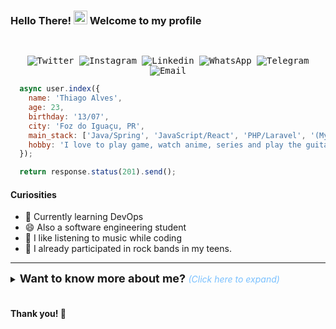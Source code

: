 ### Hello There! <img src="assets/hi.gif" width="22px"> Welcome to my profile

<samp>
  </br>
  <p align="center">
    <a href="https://twitter.com/iam_thiagoalves" target="_blank" style="text-decoration: none;"> 
      <img alt="Twitter" src="https://img.shields.io/badge/-Twitter-9cf?style=flat-square&logo=Twitter&logoColor=white">
    </a>
    <a href="https://instagram.com/dev_thiago" target="_blank" style="text-decoration: none;">
      <img alt="Instagram" src="https://img.shields.io/badge/-Instagram-ff2b8e?style=flat-square&logo=Instagram&logoColor=white">
    </a>
    <a href="https://www.linkedin.com/in/thiagoalvesfoz/" target="_blank" style="text-decoration: none;">
      <img alt="Linkedin" src="https://img.shields.io/badge/-Linkedin-blue?style=flat-square&logo=Linkedin&logoColor=white">
    </a>
    <a href="https://wa.me/5545999381359" target="_blank" style="text-decoration: none;">
      <img alt="WhatsApp" src="https://img.shields.io/badge/-WhatsApp-01af00?style=flat-square&logo=Whatsapp&logoColor=white">
    </a>
    <a href="https://t.me/thiagoalvesfoz" target="_blank" style="text-decoration: none;">
      <img alt="Telegram" src="https://img.shields.io/badge/-Telegram-blue?style=flat-square&logo=Telegram&logoColor=white">
    </a>
    <a href="mailto:thiago_marketingdigital@hotmail.com" target="_blank" style="text-decoration: none;">
      <img alt="Email" src="https://img.shields.io/badge/-Email-c14438?style=flat-square&logo=Gmail&logoColor=white">
    </a>    
  </p>
</samp>

```javascript
  async user.index({
    name: 'Thiago Alves',
    age: 23,
    birthday: '13/07',
    city: 'Foz do Iguaçu, PR',
    main_stack: ['Java/Spring', 'JavaScript/React', 'PHP/Laravel', '(My|Postgre)SQL'],
    hobby: 'I love to play game, watch anime, series and play the guitar'
  });

  return response.status(201).send();
```

#### Curiosities

- 🌱 Currently learning DevOps
- 😄 Also a software engineering student
- 🎵 I like listening to music while coding
- :guitar: I already participated in rock bands in my teens.

---

<details>
  <summary style="cursor: pointer;"> <b style="font-size: 18px; "> Want to know more about me? </b> <i style="color: #79c0ff;">(Click here to expand)</i> </summary>
  <br>

  <p align="center">
      <img
        align="center"
        alt="Most used languages"
        style="margin-bottom: 10px;"
        src="https://github-readme-stats.vercel.app/api/top-langs/?username=thiagoalvesfoz&layout=compact&title_color=58A6DA&icon_color=8B949E&text_color=8B949E&bg_color=ffffff00"
      />
    <img align="center"
        alt="Thiago Alves Github stats"
        style="margin-bottom: 10px;"
        height="165" src="https://github-readme-stats.vercel.app/api?username=thiagoalvesfoz&show_icons=true&title_color=58A6DA&icon_color=8B949E&text_color=8B949E&bg_color=ffffff00" />
  </p>

## 💻 Some Technologies

<hr>

#### 🎨 Design: <br/>

   <samp>
    <p align="left">
    <img alt="Figma" src="https://img.shields.io/badge/-Figma-EA4C1D?style=flat-square&logo=figma&logoColor=white" />
    <img alt="Adobe XD" src="https://img.shields.io/badge/-Adobe%20XD-450135?style=flat-square&logo=adobe-xd&logoColor=white" />
    </p>
  </samp>

#### 💬 Languages: <br/>

   <samp>
    <p align="left">
    <img alt="Javascript" src="https://img.shields.io/badge/-JavaScript%20ES6-F7B93E?style=flat-square&logo=javascript&logoColor=black" />
    <img alt="Typescript" src="https://img.shields.io/badge/-TypeScript-2f74c0?style=flat-square&logo=typescript&logoColor=white" />
    <img alt="Java" src="https://img.shields.io/badge/-Java-DE252C?style=flat-square&logo=java&logoColor=white" />
    <img alt="PHP" src="https://img.shields.io/badge/-php-4D588E?style=flat-square&logo=php&logoColor=white" />
    <img alt="HTML5" src="https://img.shields.io/badge/-HTML5-E34F26?style=flat-square&logo=html5&logoColor=white" />
    <img alt="CSS3" src="https://img.shields.io/badge/-CSS3-549FDE?style=flat-square&logo=css3&logoColor=white" />
    </p>
  </samp>

#### 🔨 Frameworks: <br/>

   <samp>
    <p align="left">
     <img alt="React" src="https://img.shields.io/badge/-React%20JS-262B32?style=flat-square&logo=react&logoColor=00D0F6" />
     <img alt="React Native" src="https://img.shields.io/badge/-React%20Native-262B32?style=flat-square&logo=react&logoColor=00D0F6" />
     <img alt="Spring Boot" src="https://img.shields.io/badge/-Spring-199F3A?style=flat-square&logo=Spring&logoColor=white" />
     <img alt="Laravel" src="https://img.shields.io/badge/-Laravel-F34E39?style=flat-square&logo=Laravel&logoColor=white" />
    </p>
  </samp>

#### 📦 Databases: <br/>

<samp>
    <p align="left">
      <img alt="PostgreSQL" src="https://img.shields.io/badge/-PostgreSQL-31648C?style=flat-square&logo=postgresql&logoColor=white" />
      <img alt="MySQL" src="https://img.shields.io/badge/-MySQL-00758F?style=flat-square&logo=mysql&logoColor=white" />
    </p>
  </samp>
  
#### 🔧 Tools <br/>
   <samp>
    <p align="left">
      <img alt="Git" src="https://img.shields.io/badge/-Git-F05032?style=flat-square&logo=git&logoColor=white" />
      <img alt="VS Code" src="https://img.shields.io/badge/-VSCode-0085D1?style=flat-square&logo=visual-studio-code&logoColor=white" />
      <img alt="Insomnia" src="https://img.shields.io/badge/-Insomnia-5849BE?style=flat-square&logo=insomnia&logoColor=white" />
      <img alt="Postman" src="https://img.shields.io/badge/-Postman-FD602F?style=flat-square&logo=postman&logoColor=white" />
      <img alt="Node.js" src="https://img.shields.io/badge/-Node.JS-026e00?style=flat-square&logo=node.js&logoColor=white" />
      <img alt="NPM" src="https://img.shields.io/badge/-NPM-CB3837?style=flat-square&logo=npm&logoColor=white" />
      <img alt="ESLint" src="https://img.shields.io/badge/-ESLint-4B32C3?style=flat-square&logo=eslint&logoColor=white" />
      <img alt="Prettier" src="https://img.shields.io/badge/-Prettier-1A2B34?style=flat-square&logo=prettier&logoColor=white" />
      <img alt="Yarn" src="https://img.shields.io/badge/-yarn-2188b6?style=flat-square&logo=yarn&logoColor=white" />
      <img alt="Styled Components" src="https://img.shields.io/badge/-Styled_Components-palevioletred?style=flat-square&logo=styled-components&logoColor=black" />
      <img alt="Material UI" src="https://img.shields.io/badge/-Material%20UI-4caaf9?style=flat-square&logo=material-ui&logoColor=white" />
      <img alt="Docker" src="https://img.shields.io/badge/-Docker-46a2f1?style=flat-square&logo=docker&logoColor=white" />
      <img alt="Amazon AWS" src="https://img.shields.io/badge/Amazon%20AWS-232F3E?style=flat-square&logo=amazon-aws&logoColor=white" />
      <img alt="Heroku" src="https://img.shields.io/badge/-Heroku-430098?style=flat-square&logo=heroku&logoColor=white" />
      <img alt="Windows" src="https://img.shields.io/badge/-Windows-00ADEF?style=flat-square&logo=windows&logoColor=white" />
      <img alt="Linux" src="https://img.shields.io/badge/-Linux-111?style=flat-square&logo=linux&logoColor=white" />
      <img alt="Jenkins" src="https://img.shields.io/badge/-Jenkins-064C62?style=flat-square&logo=jenkins&logoColor=white" />
    </p>
  </samp>

</details>
<br>

#### Thank you! 👋
